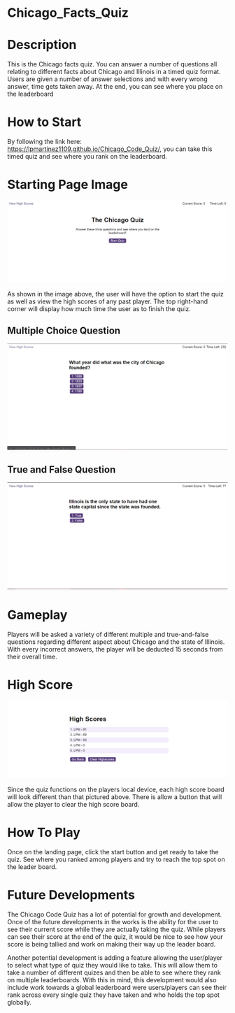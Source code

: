 # Chicago_Facts_Quiz

# Description
This is the Chicago facts quiz. You can answer a number of questions all relating to different facts about Chicago and Illinois in a timed quiz format. Users are given a number of answer selections and with every wrong answer, time gets taken away. At the end, you can see where you place on the leaderboard

# How to Start

By following the link here: https://lpmartinez1109.github.io/Chicago_Code_Quiz/, you can take this timed quiz and see where you rank on the leaderboard.

# Starting Page Image
![Chicago_Quiz_Start.PNG](Images/Chicago_Quiz_Start.PNG)

As shown in the image above, the user will have the option to start the quiz as well as view the high scores of any past player. The top right-hand corner will display how much time the user as to finish the quiz.


## Multiple Choice Question
![Chicago_Quiz_Question.PNG](Images/Chicago_Quiz_Question.PNG)

## True and False Question
![Chicago_Quiz_TF.PNG](Images/Chicago_Quiz_TF.PNG)

# Gameplay

Players will be asked a variety of different multiple and true-and-false questions regarding different aspect about Chicago and the state of Illinois. With every incorrect answers, the player will be deducted 15 seconds from their overall time.

# High Score
![Chicago_Quiz_HighScores.PNG](Images/Chicago_Quiz_HighScores.PNG)

Since the quiz functions on the players local device, each high score board will look different than that pictured above. There is allow a button that will allow the player to clear the high score board.

# How To Play
Once on the landing page, click the start button and get ready to take the quiz. See where you ranked among players and try to reach the top spot on the leader board.

# Future Developments
The Chicago Code Quiz has a lot of potential for growth and development. Once of the future developments in the works is the ability for the user to see their current score while they are actually taking the quiz. While players can see their score at the end of the quiz, it would be nice to see how your score is being tallied and work on making their way up the leader board.

Another potential development is adding a feature allowing the user/player to select what type of quiz they would like to take. This will allow them to take a number of different quizes and then be able to see where they rank on multiple leaderboards. With this in mind, this development would also include work towards a global leaderboard were users/players can see their rank across every single quiz they have taken and who holds the top spot globally.